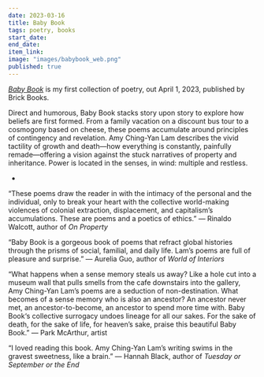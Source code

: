 ```yaml
---
date: 2023-03-16
title: Baby Book
tags: poetry, books
start_date:
end_date:
item_link:
image: "images/babybook_web.png"
published: true
---
```


[*Baby Book*](https://www.brickbooks.ca/shop/baby-book-by-amy-ching-yan-lam/) is my first collection of poetry, out April 1, 2023, published by Brick Books.

Direct and humorous, Baby Book stacks story upon story to explore how beliefs are first formed. From a family vacation on a discount bus tour to a cosmogony based on cheese, these poems accumulate around principles of contingency and revelation. Amy Ching-Yan Lam describes the vivid tactility of growth and death—how everything is constantly, painfully remade—offering a vision against the stuck narratives of property and inheritance. Power is located in the senses, in wind: multiple and restless.

*

“These poems draw the reader in with the intimacy of the personal and the individual, only to break your heart with the collective world-making violences of colonial extraction, displacement, and capitalism’s accumulations. These are poems and a poetics of ethics.” — Rinaldo Walcott, author of *On Property*

“Baby Book is a gorgeous book of poems that refract global histories through the prisms of social, familial, and daily life. Lam’s poems are full of pleasure and surprise.” — Aurelia Guo, author of *World of Interiors*

“What happens when a sense memory steals us away? Like a hole cut into a museum wall that pulls smells from the cafe downstairs into the gallery, Amy Ching-Yan Lam’s poems are a seduction of non-destination. What becomes of a sense memory who is also an ancestor? An ancestor never met, an ancestor-to-become, an ancestor to spend more time with. Baby Book‘s collective surrogacy undoes lineage for all our sakes. For the sake of death, for the sake of life, for heaven’s sake, praise this beautiful Baby Book.” — Park McArthur, artist

“I loved reading this book. Amy Ching-Yan Lam’s writing swims in the gravest sweetness, like a brain.” — Hannah Black, author of *Tuesday or September or the End*

